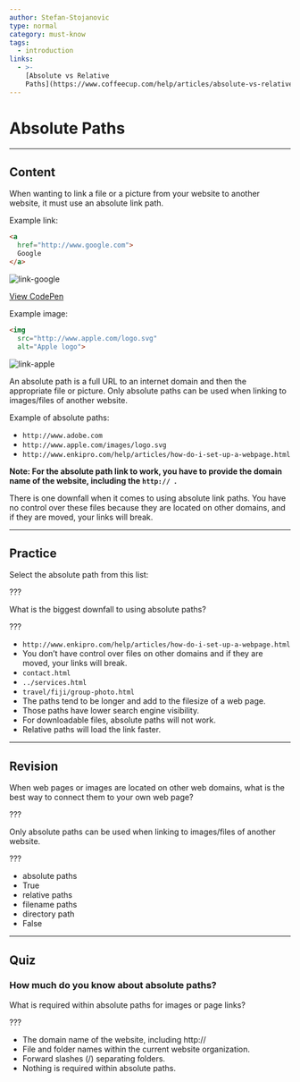 ```yaml
---
author: Stefan-Stojanovic
type: normal
category: must-know
tags:
  - introduction
links:
  - >-
    [Absolute vs Relative
    Paths](https://www.coffeecup.com/help/articles/absolute-vs-relative-pathslinks/){article}
---
```


# Absolute Paths


---

## Content

When wanting to link a file or a picture from your website to another website, it must use an absolute link path.

Example link:

```html
<a
  href="http://www.google.com">
  Google
</a>
```

![link-google](https://img.enkipro.com/fbeff4e3705591624b5ea961d3a1f022.png)

[View CodePen](https://codepen.io/enkidevs/pen/yqbBBG)

Example image:

```html
<img
  src="http://www.apple.com/logo.svg"
  alt="Apple logo">
```

![link-apple](https://img.enkipro.com/7abee34812ce30c168c48431a0c6eab9.png)

An absolute path is a full URL to an internet domain and then the appropriate file or picture. Only absolute paths can be used when linking to images/files of another website.

Example of absolute paths:

* `http://www.adobe.com`
* `http://www.apple.com/images/logo.svg`
* `http://www.enkipro.com/help/articles/how-do-i-set-up-a-webpage.html`

**Note: For the absolute path link to work, you have to provide the domain name of the website, including the `http:// `.**

There is one downfall when it comes to using absolute link paths. You have no control over these files because they are located on other domains, and if they are moved, your links will break.


---

## Practice

Select the absolute path from this list:

???

What is the biggest downfall to using absolute paths?

???

* `http://www.enkipro.com/help/articles/how-do-i-set-up-a-webpage.html`
* You don’t have control over files on other domains and if they are moved, your links will break.
* `contact.html`
* `../services.html`
* `travel/fiji/group-photo.html`
* The paths tend to be longer and add to the filesize of a web page.
* Those paths have lower search engine visibility.
* For downloadable files, absolute paths will not work.
* Relative paths will load the link faster.


---

## Revision

When web pages or images are located on other web domains, what is the best way to connect them to your own web page?

???

Only absolute paths can be used when linking to images/files of another website.

???

* absolute paths
* True
* relative paths
* filename paths
* directory path
* False


---

## Quiz

### How much do you know about absolute paths?


What is required within absolute paths for images or page links?

???

* The domain name of the website, including http://
* File and folder names within the current website organization.
* Forward slashes (/) separating folders.
* Nothing is required within absolute paths.
